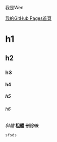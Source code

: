 我是Wen

[我的GitHub Pages首頁](https://chihwen1215.github.io/)

# h1
## h2
### h3
#### h4
##### h5
###### h6

*斜體*
**粗體**
~~刪除線~~

`sfsds`

